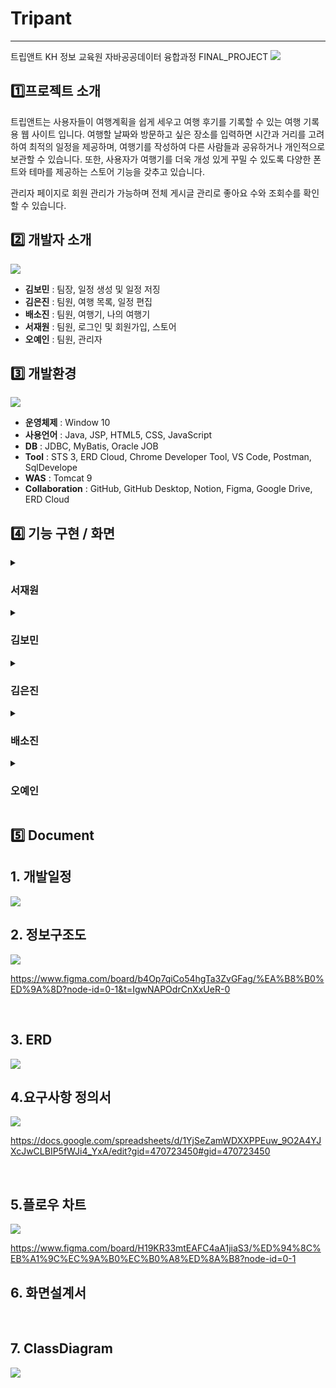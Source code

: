 # Tripant
----
트립앤트 
KH 정보 교육원 자바공공데이터 융합과정 FINAL_PROJECT
<img src="Readme/tripant_1.png">


##  1️⃣프로젝트 소개
  트립앤트는 사용자들이 여행계획을 쉽게 세우고 여행 후기를 기록할 수 있는 여행 기록용 웹 사이트 입니다.
 여행할 날짜와 방문하고 싶은 장소를 입력하면 시간과 거리를 고려하여 최적의 일정을 제공하며, 여행기를 작성하여 다른 사람들과 공유하거나 개인적으로 보관할 수 있습니다. 또한, 사용자가 여행기를 더욱 개성 있게 꾸밀 수 있도록 다양한 폰트와 테마를 제공하는 스토어 기능을 갖추고 있습니다.

  관리자 페이지로 회원 관리가 가능하며 전체 게시글 관리로 좋아요 수와 조회수를 확인할 수 있습니다.

## 2️⃣ 개발자 소개
<img src="Readme/tripant_개발자소개_2.png">

- **김보민** : 팀장, 일정 생성 및 일정 저징
- **김은진** : 팀원, 여행 목록, 일정 편집
- **배소진** : 팀원, 여행기, 나의 여행기 
- **서재원** : 팀원, 로그인 및 회원가입, 스토어
- **오예인** : 팀원, 관리자 


## 3️⃣ 개발환경
<img src="Readme/tripant_개발환경_3.png">

- **운영체제** : Window 10
- **사용언어** : Java, JSP, HTML5, CSS, JavaScript
- **DB** : JDBC, MyBatis, Oracle JOB
- **Tool** : STS 3, ERD Cloud, Chrome Developer Tool, VS Code, Postman, SqlDevelope
- **WAS** : Tomcat 9
- **Collaboration** : GitHub, GitHub Desktop, Notion, Figma, Google Drive, ERD Cloud

## 4️⃣ 기능 구현 / 화면
<details>
  <summary><h3>서재원</h3></summary>
  
  ### 1. 주요 기능 및 시현
  
  ### 2. ERD

  ### 3. 플로우 차트

  ### 4. 화면설계서

  ### 5.  ClassDiagram
</details>
<details>
  <summary><h3>김보민</h3></summary>
</details>
<details>
  <summary><h3>김은진</h3></summary>
</details>
<details>
  <summary><h3>배소진</h3></summary>

  ### 1. 주요 기능 및 시현
  
 **<p>여행기 주요 기능 및 시현 </p>** 
 
 <br>

**<h3> 1. 여행기 탐색 및 지역 태그 정렬 </h3>**
 <div align=center>
   
  ![tripAnt_dairy_정렬,지역 ](https://github.com/user-attachments/assets/00fb3e42-7947-4f73-84b1-57142273e84b)
 
 </div>

**주요기능 설명**
- 조회순, 인기순, 최신순으로 정렬한 공개된 여행기 목록을 볼 수 있습니다.
- 전체, 서울 , 경기 등 지역 탭을 선택하면 해당 지역 태그를 가진 공개된 여행기 목록을 볼 수 있습니다.
  
 
 **<h3> 2. 전체공개 목록, 비공개 목록  </h3>**
<div align=center>
   
  ![tripAnt_diary_목록,나의목록, 글보기](https://github.com/user-attachments/assets/d2ddb5d3-9205-41b7-8c58-27f4c85589b1)

</div>

**주요기능 설명**
- 글 작성 후 공개 설정을 다른 사람들이 볼 수 있도록 공개하면 전체 공개 목록 (여행기 게시판)에 나타나고 비공개로 설정하면 나의 여행기 게시판에서 볼 수 있습니다.

**<h3> 3. 글 상세보기, 신고하기, 수정하기, 공유하기  </h3>**
<div align=center>
  
   ![tripAnt_diary_글보기,신고하기,수정하기,공유](https://github.com/user-attachments/assets/55833d32-9d4f-4277-aefe-31356042208c)

</div>

**주요기능 설명**
-  신고하기 : 적절하지 못한 글은 신고 할 수 있습니다. 게시글 신고 수 5개 이상은 게시글 삭제, 사용자 전체 게시글 신고수 합 5개 이상은 계정 정지가 됩니다.
-  좋아요, 조회수 : 마음에 드는 여행기는 좋아요를 남길 수 있습니다. 좋아요 수와 조회수는 관리자 페이지에서 분석하여 활용할 수 있습니다.

 **<h3> 4. 글 작성하기  </h3>**
<div align=center>
  
  ![tripAnt_diary_write ](https://github.com/user-attachments/assets/ba1bde62-b3e7-4458-9791-b2cb41104db6)

</div>

**주요기능 설명**
-  여행기 작성 및 수정 : 여행 중 경험한 일들을 글과 사진으로 기록할 수 있습니다. 스토어에서 테마 또는 폰트 구매 시 적용되어 글 작성 및 수정 할 수 있습니다.

  ### 2. ERD

  <img src="Readme/여행기_ERD_21.png">

  ### 3. 플로우 차트

  <img src="Readme/여행기_플로우차트_14.png">

  ### 4. 화면설계서
  
 <img src="Readme/여행기_화면설계서01_.png">
  <img src="Readme/여행기_화면설계서02_.png">
 <img src="Readme/여행기_화면설계서03_.png">
 <img src="Readme/여행기_화면설계서04_.png">
 <img src="Readme/여행기_화면설계서05_.png">
 <img src="Readme/여행기_화면설계서06_.png">
 <img src="Readme/여행기_화면설계서07_.png">
 <img src="Readme/여행기_화면설계서08_.png">
 <img src="Readme/여행기_화면설계서08_01_.png">
 <img src="Readme/여행기_화면설계서09_.png">
 <img src="Readme/여행기_화면설계서09_01_.png">
 <img src="Readme/여행기_화면설계서10_.png">
     <img src="Readme/여행기_화면설계서10_01_.png">
     
  ### 5.  ClassDiagram
   <img src="Readme/여행기_ClassDiagram.png">
   
</details>
<details>
  <summary><h3>오예인</h3></summary>
  
  ### 1. 주요 기능 및 시현
  
  ### 2. ERD

  ### 3. 플로우 차트

  ### 4. 화면설계서

  ### 5.  ClassDiagram
</details>


## 5️⃣ Document

## 1. 개발일정
<img src="Readme/tripAnt_개발일정.png">

<br>

## 2. 정보구조도
<img src="Readme/tripAnt_정보구조도.png">

<https://www.figma.com/board/b4Op7qiCo54hgTa3ZvGFag/%EA%B8%B0%ED%9A%8D?node-id=0-1&t=IgwNAPOdrCnXxUeR-0>

<br>

## 3. ERD
<img src="Readme/tripAnt_ERD전체.png">

<br>

## 4.요구사항 정의서
<img src="Readme/tripAnt_요구사항정의서.png">

<https://docs.google.com/spreadsheets/d/1YjSeZamWDXXPPEuw_9O2A4YJXcJwCLBIP5fWJi4_YxA/edit?gid=470723450#gid=470723450>

<br>

## 5.플로우 차트
<img src="Readme/tripAnt_플로우 차트 전체.png">

<https://www.figma.com/board/H19KR33mtEAFC4aA1jiaS3/%ED%94%8C%EB%A1%9C%EC%9A%B0%EC%B0%A8%ED%8A%B8?node-id=0-1>
<br>

## 6. 화면설계서

<br>

## 7. ClassDiagram
<img src="Readme/tripAnt_ClassDiagram.png">


